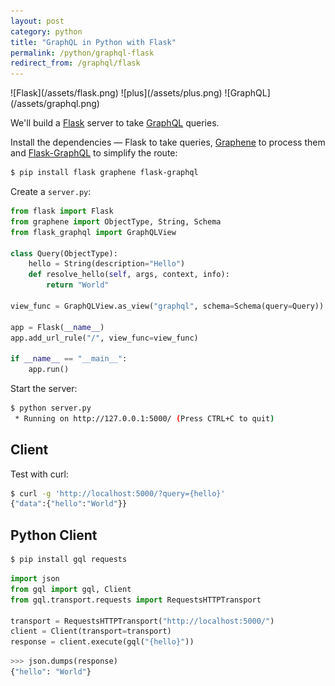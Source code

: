 ```yaml
---
layout: post
category: python
title: "GraphQL in Python with Flask"
permalink: /python/graphql-flask
redirect_from: /graphql/flask
---
```

<div class="wide-logos" markdown="1">
![Flask](/assets/flask.png)
![plus](/assets/plus.png)
![GraphQL](/assets/graphql.png)
</div>

We'll build a [Flask](http://flask.pocoo.org/) server to take
[GraphQL](http://graphql.org/) queries.

Install the dependencies — Flask to take queries,
[Graphene](http://graphene-python.org/) to process them and
[Flask-GraphQL](https://github.com/graphql-python/flask-graphql) to simplify
the route:

```sh
$ pip install flask graphene flask-graphql
```
Create a `server.py`:

```python
from flask import Flask
from graphene import ObjectType, String, Schema
from flask_graphql import GraphQLView

class Query(ObjectType):
    hello = String(description="Hello")
    def resolve_hello(self, args, context, info):
        return "World"

view_func = GraphQLView.as_view("graphql", schema=Schema(query=Query))

app = Flask(__name__)
app.add_url_rule("/", view_func=view_func)

if __name__ == "__main__":
    app.run()
```
Start the server:

```sh
$ python server.py
 * Running on http://127.0.0.1:5000/ (Press CTRL+C to quit)
```

## Client

Test with curl:

```sh
$ curl -g 'http://localhost:5000/?query={hello}'
{"data":{"hello":"World"}}
```

## Python Client

```sh
$ pip install gql requests
```
```python
import json
from gql import gql, Client
from gql.transport.requests import RequestsHTTPTransport

transport = RequestsHTTPTransport("http://localhost:5000/")
client = Client(transport=transport)
response = client.execute(gql("{hello}"))
```
```python
>>> json.dumps(response)
{"hello": "World"}
```
